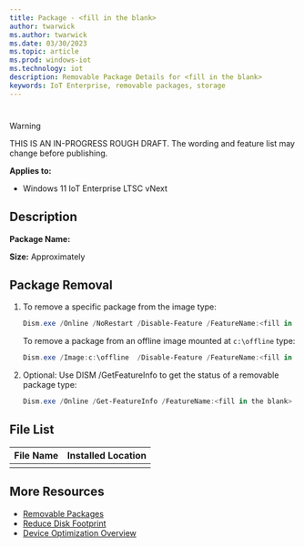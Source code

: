 ```yaml
---
title: Package - <fill in the blank>
author: twarwick
ms.author: twarwick
ms.date: 03/30/2023
ms.topic: article
ms.prod: windows-iot
ms.technology: iot
description: Removable Package Details for <fill in the blank>
keywords: IoT Enterprise, removable packages, storage
---
```


# <fill in the blank>

> [!WARNING]
> THIS IS AN IN-PROGRESS ROUGH DRAFT. The wording and feature list may change before publishing.

**Applies to:**

- Windows&nbsp;11&nbsp;IoT&nbsp;Enterprise&nbsp;LTSC&nbsp;vNext

## Description

<fill in the blank>

**Package Name:** <fill in the blank>

**Size:** Approximately <fill in the blank>

## Package Removal

1. To remove a specific package from the image type:

   ```powershell
   Dism.exe /Online /NoRestart /Disable-Feature /FeatureName:<fill in the blank> /PackageName:@Package
   ````

   To remove a package from an offline image mounted at `c:\offline` type:

   ```powershell
   Dism.exe /Image:c:\offline  /Disable-Feature /FeatureName:<fill in the blank> /PackageName:@Package
   ```

1. Optional: Use DISM /GetFeatureInfo to get the status of a removable package type:

   ```powershell
   Dism.exe /Online /Get-FeatureInfo /FeatureName:<fill in the blank> /PackageName:@Package
   ````

## File List

| File Name | Installed Location |
|-----------|--------------------|
| <fill in the blank>| <fill in the blank>  |

## More Resources

- [Removable Packages](/windows/iot/iot-enterprise/Optimize-Your-Device/Removable-Packages)
- [Reduce Disk Footprint](/windows/iot/iot-enterprise/Optimize-Your-Device/Reduce-Disk-Footprint)
- [Device Optimization Overview](/windows/iot/iot-enterprise/Optimize-Your-Device/Overview)
